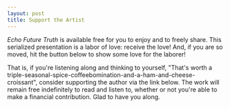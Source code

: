 ```yaml
---
layout: post
title: Support the Artist
---
```


*Echo Future Truth* is available free for you to enjoy and to freely share. This serialized presentation is a labor of love: receive the love! And, if you are so moved, hit the button below to show some love for the laborer! 

That is, if you're listening along and thinking to yourself, "That's worth a triple-seasonal-spice-coffeebomination-and-a-ham-and-cheese-croissant", consider supporting the author via the link below. The work will remain free indefinitely to read and listen to, whether or not you're able to make a financial contribution. Glad to have you along.

&nbsp;

<div style="text-align:center">

<script type="text/javascript" src="https://cdnjs.buymeacoffee.com/1.0.0/button.prod.min.js" data-name="bmc-button" data-slug="echofuturetruth" data-color="#606060" data-emoji="☕"  data-font="Lato" data-text="Support the Artist" data-outline-color="#ffffff" data-font-color="#ffffff" data-coffee-color="#FFDD00" ></script>

</div>

&nbsp;
